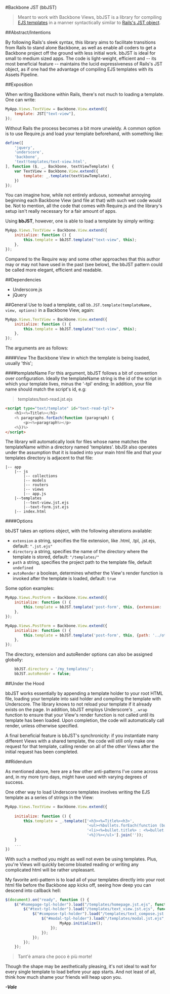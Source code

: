 #Backbone JST  (bbJST)

> Meant to work with Backbone Views, bbJST is a library for compiling [EJS templates](http://ejs.co/) in a manner syntactically similar to [Rails's JST object](https://github.com/rails/sprockets).


##Abstract/Intentions 

By following Rails's sleek syntax, this library aims to facilitate transitions from Rails to stand alone Backbone, as well as enable all coders to get a Backbone project off the ground with less initial work.
bbJST is ideal for small to medium sized apps. The code is light-weight, efficient and -- its most beneficial feature -- maintains the lucid expressiveness of Rails's JST object, as if one had the advantage of compiling EJS templates with its Assets Pipeline. 


##Exposition 

When writing Backbone within Rails, there's not much to loading a template. One can write:

```javascript
MyApp.Views.TextView = Backbone.View.extend({
    template: JST["text-view"],    
});
```

Without Rails the process becomes a bit more unwieldy. A common option is to use Require.js and load your template beforehand, with something like:

```javascript
define([
	'jquery',
	'underscore',
	'backbone',
	'text!templates/text-view.html',
], function ($, _, Backbone, textViewTemplate) {
	var TextView = Backbone.View.extend({
		template: _.template(textViewTemplate),        
    })
});
```

You can imagine how, while not entirely arduous, somewhat annoying beginning each Backbone View (and file at that) with such wet code would be. Not to mention, all the code that comes with Require.js and the library's setup isn't really necessary for a fair amount of apps. 

Using **bbJST**, however, one is able to load a template by simply writing: 

```javascript
MyApp.Views.TextView = Backbone.View.extend({
    initialize: function () {
        this.template = bbJST.template("text-view", this);
    },
});
```

Compared to the Require way and some other approaches that this author may or may not have used in the past (see below), the bbJST pattern could be called more elegant, efficient and readable. 

##Dependencies
- Underscore.js
- jQuery

##General Use 
to load a template, call `bb.JST.template(templateName, view, options)` in a Backbone View, again: 

```javascript
MyApp.Views.TextView = Backbone.View.extend({
    initialize: function () {
        this.template = bbJST.template("text-view", this);
    },
});
```

The arguments are as follows:

####View 
The Backbone View in which the template is being loaded, usually 'this';

####templateName
For this argument, bbJST follows a bit of convention over configuration. Ideally the templateName string
is the id of the script in which your template lives, minus the '-tpl' ending;
In addition, your file name should match the script's id, e.g:

> templates/text-read.jst.ejs

```html
<script type="text/template" id="text-read-tpl">
    <h1><%=Title%></h1>
    <% paragraphs.forEach(function (paragraph) {
        <p><%=paragraph%></p>    
    <%})%>
</script>
```

The library will automatically look for files whose name matches the templateName within a directory named 'templates'. bbJSt also operates under the assumption that it is loaded into your main html file and that your templates directory is adjacent to that file:

```
|-- app
    |-- js
        |-- collections
        |-- models
        |-- routers
        |-- views
        |-- app.js
    |--templates
        |--text-view.jst.ejs
        |--text-form.jst.ejs
    |-- index.html
```


####Options

bbJST takes an options object, with the following alterations available: 

- `extension`   a string, specifies the file extension, like .html, .tpl, .jst.ejs, default: `".jst.ejs"`
- `directory`   a string, specifies the name of the directory where the template is stored, default: `"/templates/"`
- `path` a string, specifies the project path to the template file, default `undefined`
- `autoRender` a boolean, determines whether the View's render function is invoked after the template is loaded, default: `true`


Some option examples:

```javascript
MyApp.Views.PostForm = Backbone.View.extend({
    initialize: function () {
        this.template = bbJST.template('post-form', this, {extension: '.html', directory: './my_templates/post_templates/'});
    },
});
```

```javascript
MyApp.Views.PostForm = Backbone.View.extend({
    initialize: function () {
        this.template = bbJST.template('post-form', this, {path: '../other_templates/weirdly_named_template.html'});
    },
});
```

The directory, extension and autoRender options can also be assigned globally:

```javascript
    bbJST.directory = '/my_templates/';
    bbJST.autoRender = false;
```

##Under the Hood 

bbJST works essentially by appending a template holder to your root HTML file, loading your template into said holder and compiling the template with Underscore. The library knows to not reload your template if it already exists on the page. In addition, bbJST employs Underscore's `_.wrap` function to ensure that your View's render function is not called until its template has been loaded. Upon completion, the code will automatically call render, unless otherwise specified.
 
 A final beneficial feature is bbJST's synchronicity: if you instantiate many different Views with a shared template, the code will still only make one request for that template, calling render on all of the other Views after the initial request has been completed.  


##Ridendum

As mentioned above, here are a few other anti-patterns I've come across and, in my more tyro days, might have used with varying degrees of success.


One other way to load Underscore templates involves writing the EJS template as a series of strings in the View:

```javascript 
MyApp.Views.TextView = Backbone.View.extend({
    
    initialize: function () {
        this.template = _.template(['<h3><%=Title%><h3>',
                                    '<ul><%bullets.forEach(function (bullet) {',
                                    '<li><%=bullet.title%> : <%=bullet.content%></li>',
                                    '<%})%></ul>'].join(''));                                
    }
    ...
})
```

With such a method you might as well not even be using templates. Plus, you're Views will quickly become bloated reading or writing any complicated html will be rather unpleasant.


My favorite anti-pattern is to load all of your templates directly into your root html file before the Backbone app kicks off, seeing how deep you can descend into callback hell:

```javascript
$(document).on("ready", function () {
    $("#homepage-tpl-holder").load("/templates/homepage.jst.ejs", function () {
		$("#text-tpl-holder").load("/templates/text_view.jst.ejs", function () {
    		$("#compose-tpl-holder").load("/templates/text_compose.jst.ejs", function () { 
        		$("#modal-tpl-holder").load("/templates/modal.jst.ejs", function () {
                        MyApp.initialize();
                    });
    			});
			});
        });
    });
```

>Tant'è amara che poco è più morte!

Though the shape may be aesthetically pleasing, it's not ideal to wait for every single template to load before your app starts. And not least of all, think how much shame your friends will heap upon you.



***-Vale***
